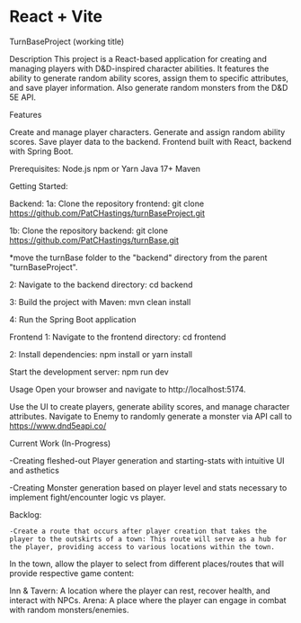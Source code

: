 # React + Vite
TurnBaseProject (working title) 

Description
This project is a React-based application for creating and managing players with D&D-inspired character abilities. It features the ability to generate random ability scores, assign them to specific attributes, and save player information. Also generate random monsters from the D&D 5E API. 

Features

Create and manage player characters.
Generate and assign random ability scores.
Save player data to the backend.
Frontend built with React, backend with Spring Boot.

Prerequisites:
Node.js
npm or Yarn
Java 17+
Maven

Getting Started:

Backend:
1a: Clone the repository frontend:
git clone https://github.com/PatCHastings/turnBaseProject.git

1b: Clone the repository backend: 
git clone https://github.com/PatCHastings/turnBase.git

*move the turnBase folder to the "backend" directory from the parent "turnBaseProject". 

2: Navigate to the backend directory:
cd backend

3: Build the project with Maven:
mvn clean install

4: Run the Spring Boot application


Frontend
1: Navigate to the frontend directory:
cd frontend

2: Install dependencies:
npm install
or
yarn install

Start the development server:
npm run dev

Usage
Open your browser and navigate to http://localhost:5174.

Use the UI to create players, generate ability scores, and manage character attributes. Navigate to Enemy to randomly generate a monster via API call to https://www.dnd5eapi.co/


Current Work (In-Progress)

   -Creating fleshed-out Player generation and starting-stats with intuitive UI and asthetics 

   -Creating Monster generation based on player level and stats necessary to implement fight/encounter logic vs player. 


Backlog:

    -Create a route that occurs after player creation that takes the player to the outskirts of a town: This route will serve as a hub for the player, providing access to various locations within the town.

In the town, allow the player to select from different places/routes that will provide respective game content:

Inn & Tavern: A location where the player can rest, recover health, and interact with NPCs.
Arena: A place where the player can engage in combat with random monsters/enemies.


